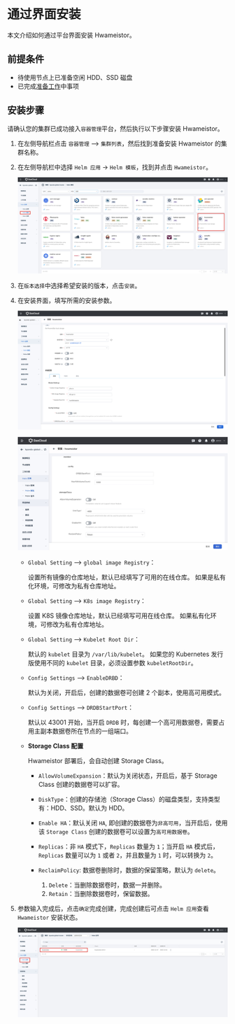 # 通过界面安装

本文介绍如何通过平台界面安装 Hwameistor。

## 前提条件

- 待使用节点上已准备空闲 HDD、SSD 磁盘
- 已完成[准备工作](prereq.md)中事项

## 安装步骤

请确认您的集群已成功接入`容器管理`平台，然后执行以下步骤安装 Hwameistor。

1. 在左侧导航栏点击 `容器管理` —> `集群列表`，然后找到准备安装 Hwameistor 的集群名称。

2. 在左侧导航栏中选择 `Helm 应用` -> `Helm 模板`，找到并点击 `Hwameistor`。

    ![UI Install01](../../images/hwameistorUI01.jpg)

3. 在`版本选择`中选择希望安装的版本，点击`安装`。

4. 在安装界面，填写所需的安装参数。

    ![HwameistorUI02](../../images/hwameistorUI02.jpg)

    ![HwameistorUI03](../../images/HwameistorUI03.jpg)

    - `Global Setting` —> `global image Registry`：
    
        设置所有镜像的仓库地址，默认已经填写了可用的在线仓库。
        如果是私有化环境，可修改为私有仓库地址。
        
    - `Global Setting` —> `K8s image Registry`：
    
        设置 K8S 镜像仓库地址，默认已经填写可用在线仓库。
        如果私有化环境，可修改为私有仓库地址。
        
    - `Global Setting` —> `Kubelet Root Dir`：
    
        默认的 `kubelet` 目录为 `/var/lib/kubelet`。
        如果您的 Kubernetes 发行版使用不同的 `kubelet` 目录，必须设置参数 `kubeletRootDir`。
        
    - `Config Settings` —> `EnableDRBD`：
    
        默认为关闭，开启后，创建的数据卷可创建 2 个副本，使用高可用模式。
        
    - `Config Settings` —> `DRDBStartPort`：
    
        默认以 43001 开始，当开启 `DRDB` 时，每创建一个高可用数据卷，需要占用主副本数据卷所在节点的一组端口。
        
    - **Storage Class 配置**

        Hwameistor 部署后，会自动创建 Storage Class。

        - `AllowVolumeExpansion`：默认为关闭状态，开启后，基于 Storage Class 创建的数据卷可以扩容。
        - `DiskType`：创建的存储池（Storage Class）的磁盘类型，支持类型有：HDD、SSD。默认为 HDD。
        - `Enable HA`：默认关闭 `HA`, 即创建的数据卷为`非高可用`，当开启后，使用该 `Storage Class` 创建的数据卷可以设置为`高可用数据卷`。
        - `Replicas`：非 `HA` 模式下，`Replicas` 数量为 `1`；当开启 `HA` 模式后，`Replicas` 数量可以为 `1` 或者 `2`，并且数量为 `1` 时，可以转换为 `2`。
        - `ReclaimPolicy`: 数据卷删除时，数据的保留策略，默认为 `delete`。
        
            1. `Delete`：当删除数据卷时，数据一并删除。
            2. `Retain`：当删除数据卷时，保留数据。

5. 参数输入完成后，点击`确定`完成创建，完成创建后可点击 `Helm 应用`查看 `Hwameistor` 安装状态。

    ![HwameistorUI04](../../images/HwameistorUI04.jpg)

